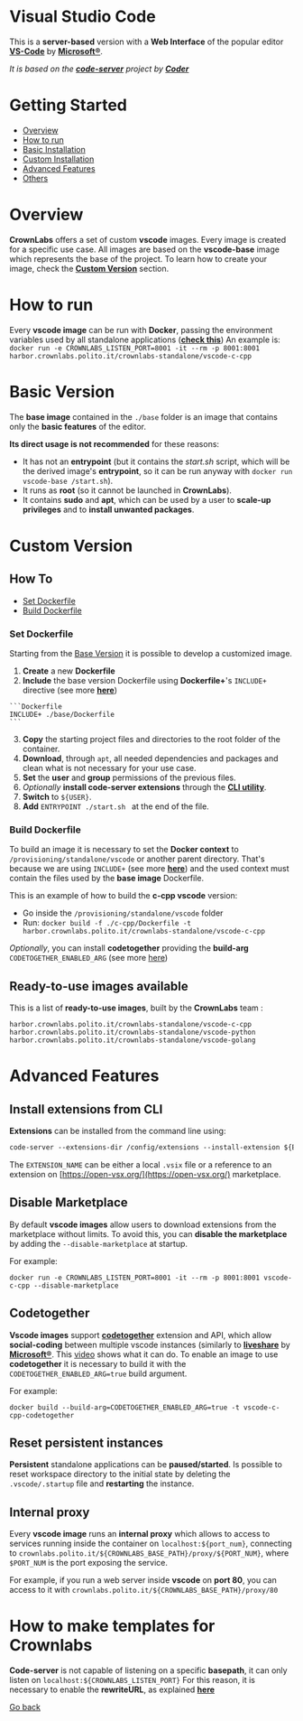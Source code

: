 # Visual Studio Code

This is a **server-based** version with a **Web Interface** of the popular editor [**VS-Code**](https://code.visualstudio.com/) by [**Microsoft®**](https://www.microsoft.com/).

_It is based on the [**code-server**](https://github.com/coder/code-server) project by [**Coder**](https://github.com/coder)_

# Getting Started

-   [Overview](#overview)
-   [How to run](#how-to-run)
-   [Basic Installation](#basic-version)
-   [Custom Installation](#custom-version)
-   [Advanced Features](#advanced-features)
-   [Others](#how-to-make-templates-for-crownlabs)

# Overview

**CrownLabs** offers a set of custom **vscode** images. Every image is created for a specific use case. All images are based on the **vscode-base** image which represents the base of the project.
To learn how to create your image, check the [**Custom Version**](#custom-version) section.

# How to run

Every **vscode image** can be run with **Docker**, passing the environment variables used by all standalone applications ([**check this**](../docs/gettingstarted.md#how-to-create-a-standalone-application))
An example is: `docker run -e CROWNLABS_LISTEN_PORT=8001 -it --rm -p 8001:8001 harbor.crownlabs.polito.it/crownlabs-standalone/vscode-c-cpp`

# Basic Version

The **base image** contained in the `./base` folder is an image that contains only the **basic features** of the editor.

**Its direct usage is not recommended** for these reasons:

-   It has not an **entrypoint** (but it contains the *start.sh* script, which will be the derived image's **entrypoint**, so it can be run anyway with `docker run vscode-base /start.sh`).
-   It runs as **root** (so it cannot be launched in **CrownLabs**).
-   It contains **sudo** and **apt**, which can be used by a user to **scale-up privileges** and to **install unwanted packages**.

# Custom Version

## How To

-   [Set Dockerfile](#set-dockerfile)
-   [Build Dockerfile](#build-dockerfile)

### Set Dockerfile

Starting from the [Base Version](#base-version) it is possible to develop a customized image.

1.   **Create** a new **Dockerfile**
2.   **Include** the base version Dockerfile using **Dockerfile+**'s `INCLUDE+` directive (see more [**here**](https://github.com/edrevo/dockerfile-plus.git))

    ```Dockerfile
    INCLUDE+ ./base/Dockerfile
    ```

3.   **Copy** the starting project files and directories to the root folder of the container.
4.   **Download**, through `apt`, all needed dependencies and packages and clean what is not necessary for your use case.
5.   **Set** the **user** and **group** permissions of the previous files.
6.   *Optionally* **install code-server extensions** through the [**CLI utility**](#install-extensions-from-cli).
7.   **Switch** to `${USER}`.
8.   **Add** `ENTRYPOINT ./start.sh ` at the end of the file.

### Build Dockerfile

To build an image it is necessary to set the **Docker context** to `/provisioning/standalone/vscode` or another parent directory. That's because we are using `INCLUDE+` (see more [**here**](https://github.com/edrevo/dockerfile-plus.git)) and the used context must contain the files used by the **base image** Dockerfile.

This is an example of how to build the **c-cpp vscode** version:

- Go inside the `/provisioning/standalone/vscode` folder
- Run: `docker build -f ./c-cpp/Dockerfile -t harbor.crownlabs.polito.it/crownlabs-standalone/vscode-c-cpp`

*Optionally*, you can install **codetogether** providing the **build-arg** `CODETOGETHER_ENABLED_ARG` (see more [here](#codetogether))

## Ready-to-use images available

This is a list of **ready-to-use images**, built by the **CrownLabs** team :
```
harbor.crownlabs.polito.it/crownlabs-standalone/vscode-c-cpp
harbor.crownlabs.polito.it/crownlabs-standalone/vscode-python
harbor.crownlabs.polito.it/crownlabs-standalone/vscode-golang
```

# Advanced Features

## Install extensions from CLI

**Extensions** can be installed from the command line using:

```Dockerfile
code-server --extensions-dir /config/extensions --install-extension ${EXTENSION_NAME}
```

The `EXTENSION_NAME` can be either a local `.vsix` file or a reference to an extension on [https://open-vsx.org/](https://open-vsx.org/) marketplace.

## Disable Marketplace

By default **vscode images** allow users to download extensions from the marketplace without limits. To avoid this, you can **disable the marketplace** by adding the `--disable-marketplace` at startup.

For example:

```
docker run -e CROWNLABS_LISTEN_PORT=8001 -it --rm -p 8001:8001 vscode-c-cpp --disable-marketplace
```

## Codetogether

**Vscode images** support [**codetogether**](https://www.codetogether.com/) extension and API, which allow **social-coding** between multiple vscode instances (similarly to **[liveshare](https://visualstudio.microsoft.com/it/services/live-share/)** by [**Microsoft®**](https://www.microsoft.com/). This [video](https://youtu.be/l4yTfduxptw) shows what it can do. To enable an image to use **codetogether** it is necessary to build it with the `CODETOGETHER_ENABLED_ARG=true` build argument.

For example:

```
docker build --build-arg=CODETOGETHER_ENABLED_ARG=true -t vscode-c-cpp-codetogether
```

## Reset persistent instances

**Persistent** standalone applications can be **paused/started**. Is possible to reset workspace directory to the initial state by deleting the `.vscode/.startup` file and **restarting** the instance.

## Internal proxy

Every **vscode image** runs an **internal proxy** which allows to access to services running inside the container on `localhost:${port_num}`, connecting to `crownlabs.polito.it/${CROWNLABS_BASE_PATH}/proxy/${PORT_NUM}`, where `$PORT_NUM` is the port exposing the service.

For example, if you run a web server inside **vscode** on **port 80**, you can access to it with `crownlabs.polito.it/${CROWNLABS_BASE_PATH}/proxy/80`

# How to make templates for Crownlabs

**Code-server** is not capable of listening on a specific **basepath**, it can only listen on `localhost:${CROWNLABS_LISTEN_PORT}`
For this reason, it is necessary to enable the **rewriteURL**, as explained [**here**](../docs/gettingstarted.md#how-to-create-a-standalone-application)

[Go back](../README.md)
